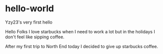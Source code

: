 # hello-world
Yzy23's very first hello



Hello Folks
I love starbucks when I need to work a lot but in the holidays I don't feel like sipping coffee. 




After my first trip to North End today I decided to give up starbucks coffee.
